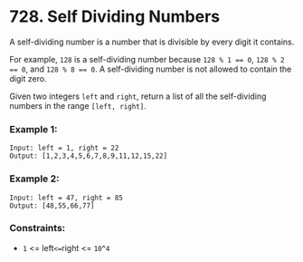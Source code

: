 # 728. Self Dividing Numbers

A self-dividing number is a number that is divisible by every digit it contains.

For example, `128` is a self-dividing number because `128 % 1 == 0`, `128 % 2 == 0`, and `128 % 8 == 0`.
A self-dividing number is not allowed to contain the digit zero.

Given two integers `left` and `right`, return a list of all the self-dividing numbers in the range `[left, right]`.

### Example 1:

```
Input: left = 1, right = 22
Output: [1,2,3,4,5,6,7,8,9,11,12,15,22]
```

### Example 2:

```
Input: left = 47, right = 85
Output: [48,55,66,77]
```

### Constraints:

- `1` <= left` <= `right <= `10`^`4`
